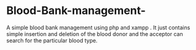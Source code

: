 # Blood-Bank-management-
A simple blood bank management using php and xampp . It just contains simple insertion and deletion of the blood donor and the acceptor can search for the particular blood type.
